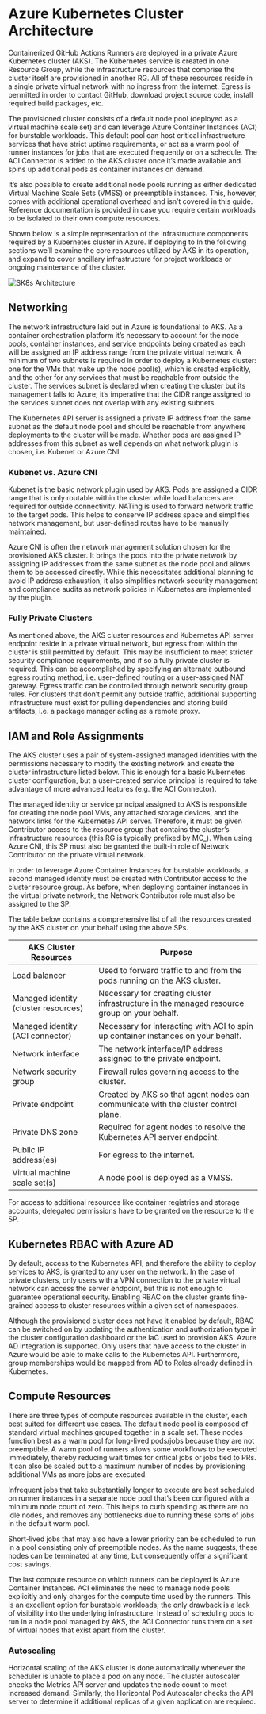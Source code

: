 # Azure Kubernetes Cluster Architecture
Containerized GitHub Actions Runners are deployed in a private Azure Kubernetes cluster (AKS). The Kubernetes service is created in one Resource Group, while the infrastructure resources that comprise the cluster itself are provisioned in another RG. All of these resources reside in a single private virtual network with no ingress from the internet. Egress is permitted in order to contact GitHub, download project source code, install required build packages, etc.

The provisioned cluster consists of a default node pool (deployed as a virtual machine scale set) and can leverage Azure Container Instances (ACI) for burstable workloads. This default pool can host critical infrastructure services that have strict uptime requirements, or act as a warm pool of runner instances for jobs  that are executed frequently or on a schedule. The ACI Connector is added to the AKS cluster once it’s made available and spins up additional pods as container instances on demand.

It’s also possible to create additional node pools running as either dedicated Virtual Machine Scale Sets (VMSS) or preemptible instances. This, however, comes with additional operational overhead and isn’t covered in this guide. Reference documentation is provided in case you require certain workloads to be isolated to their own compute resources.

Shown below is a simple representation of the infrastructure components required by a Kubernetes cluster in Azure. If deploying to  In the following sections we’ll examine the core resources utilized by AKS in its operation, and expand to cover ancillary infrastructure for project workloads or ongoing maintenance of the cluster.

![SK8s Architecture](../imgs/k8s_arch_azure.jpeg)

## Networking
The network infrastructure laid out in Azure is foundational to AKS. As a container orchestration platform it’s necessary to account for the node pools, container instances, and service endpoints being created as each will be assigned an IP address range from the private virtual network.
A minimum of two subnets is required in order to deploy a Kubernetes cluster: one for the VMs that make up the node pool(s), which is created explicitly, and the other for any services that must be reachable from outside the cluster. The services subnet is declared when creating the cluster but its management falls to Azure; it’s imperative that the CIDR range assigned to the services subnet does not overlap with any existing subnets.

The Kubernetes API server is assigned a private IP address from the same subnet as the default node pool and should be reachable from anywhere deployments to the cluster will be made. Whether pods are assigned IP addresses from this subnet as well depends on what network plugin is chosen, i.e. Kubenet or Azure CNI.

### Kubenet vs. Azure CNI
Kubenet is the basic network plugin used by AKS. Pods are assigned a CIDR range that is only routable within the cluster while load balancers are required for outside connectivity. NATing is used to forward network traffic to the target pods. This helps to conserve IP address space and simplifies network management, but user-defined routes have to be manually maintained.

Azure CNI is often the network management solution chosen for the provisioned AKS cluster. It brings the pods into the private network by assigning IP addresses from the same subnet as the node pool and allows them to be accessed directly. While this necessitates additional planning to avoid IP address exhaustion, it also simplifies network security management and compliance audits as network policies in Kubernetes are implemented by the plugin.

### Fully Private Clusters
As mentioned above, the AKS cluster resources and Kubernetes API server endpoint reside in a private virtual network, but egress from within the cluster is still permitted by default. This may be insufficient to meet stricter security compliance requirements, and if so a fully private cluster is required. This can be accomplished by specifying an alternate outbound egress routing method, i.e. user-defined routing or a user-assigned NAT gateway. Egress traffic can be controlled through network security group rules. For clusters that don’t permit any outside traffic, additional supporting infrastructure must exist for pulling dependencies and storing build artifacts, i.e. a package manager acting as a remote proxy.

## IAM and Role Assignments
The AKS cluster uses a pair of system-assigned managed identities with the permissions necessary to modify the existing network and create the cluster infrastructure listed below. This is enough for a basic Kubernetes cluster configuration, but a user-created service principal is required to take advantage of more advanced features (e.g. the ACI Connector).

The managed identity or service principal assigned to AKS is responsible for creating the node pool VMs, any attached storage devices, and the network links for the Kubernetes API server. Therefore, it must be given Contributor access to the resource group that contains the cluster’s infrastructure resources (this RG is typically prefixed by MC_). When using Azure CNI, this SP must also be granted the built-in role of Network Contributor on the private virtual network.

In order to leverage Azure Container Instances for burstable workloads, a second managed identity must be created with Contributor access to the cluster resource group. As before, when deploying container instances in the virtual private network, the Network Contributor role must also be assigned to the SP.

The table below contains a comprehensive list of all the resources created by the AKS cluster on your behalf using the above SPs.

| AKS Cluster Resources | Purpose |
| --- | --- |
| Load balancer | Used to forward traffic to and from the pods running on the AKS cluster. |
| Managed identity (cluster resources) | Necessary for creating cluster infrastructure in the managed resource group on your behalf. |
| Managed identity (ACI connector) | Necessary for interacting with ACI to spin up container instances on your behalf. |
| Network interface | The network interface/IP address assigned to the private endpoint. |
| Network security group | Firewall rules governing access to the cluster. |
| Private endpoint | Created by AKS so that agent nodes can communicate with the cluster control plane. |
| Private DNS zone | Required for agent nodes to resolve the Kubernetes API server endpoint. |
| Public IP address(es) | For egress to the internet. |
| Virtual machine scale set(s) | A node pool is deployed as a VMSS. |

For access to additional resources like container registries and storage accounts, delegated permissions have to be granted on the resource to the SP.

## Kubernetes RBAC with Azure AD
By default, access to the Kubernetes API, and therefore the ability to deploy services to AKS, is granted to any user on the network. In the case of private clusters, only users with a VPN connection to the private virtual network can access the server endpoint, but this is not enough to guarantee operational security. Enabling RBAC on the cluster grants fine-grained access to cluster resources within a given set of namespaces.

Although the provisioned cluster does not have it enabled by default, RBAC can be switched on by updating the authentication and authorization type in the cluster configuration dashboard or the IaC used to provision AKS. Azure AD integration is supported. Only users that have access to the cluster in Azure would be able to make calls to the Kubernetes API. Furthermore, group memberships would be mapped from AD to Roles already defined in Kubernetes.

## Compute Resources
There are three types of compute resources available in the cluster, each best suited for different use cases. The default node pool is composed of standard virtual machines grouped together in a scale set. These nodes function best as a warm pool for long-lived pods/jobs because they are not preemptible. A warm pool of runners allows some workflows to be executed immediately, thereby reducing wait times for critical jobs or jobs tied to PRs. It can also be scaled out to a maximum number of nodes by provisioning additional VMs as more jobs are executed.

Infrequent jobs that take substantially longer to execute are best scheduled on runner instances in a separate node pool that’s been configured with a minimum node count of zero. This helps to curb spending as there are no idle nodes, and removes any bottlenecks due to running these sorts of jobs in the default warm pool.

Short-lived jobs that may also have a lower priority can be scheduled to run in a pool consisting only of preemptible nodes. As the name suggests, these nodes can be terminated at any time, but consequently offer a significant cost savings.

The last compute resource on which runners can be deployed is Azure Container Instances. ACI eliminates the need to manage node pools explicitly and only charges for the compute time used by the runners. This is an excellent option for burstable workloads; the only drawback is a lack of visibility into the underlying infrastructure. Instead of scheduling pods to run in a node pool managed by AKS, the ACI Connector runs them on a set of virtual nodes that exist apart from the cluster.

### Autoscaling
Horizontal scaling of the AKS cluster is done automatically whenever the scheduler is unable to place a pod on any node. The cluster autoscaler checks the Metrics API server and updates the node count to meet increased demand. Similarly, the Horizontal Pod Autoscaler checks the API server to determine if additional replicas of a given application are required.
